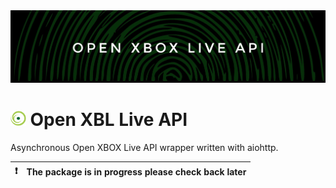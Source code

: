 <img src="assets/images/banner.jpeg">

# <img src="assets/images/icon.png" height="24px"> Open XBL Live API

Asynchronous Open XBOX Live API wrapper written with aiohttp.

| :exclamation: | The package is in progress please check back later |
| ------------- |:---------------------------------------------------|
